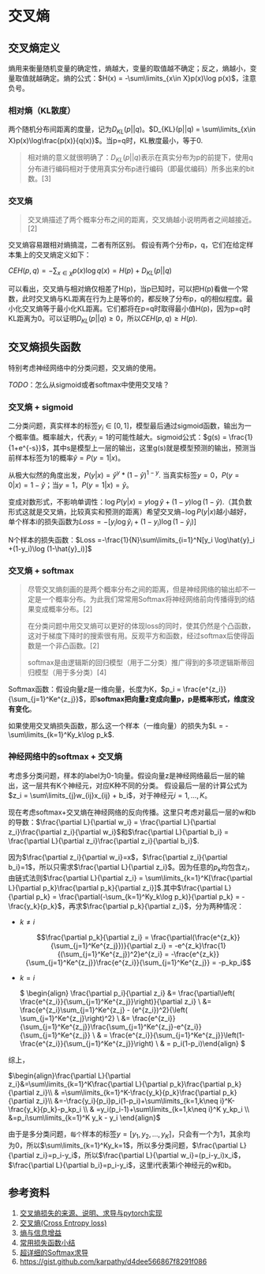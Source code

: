 # 交叉熵

## 交叉熵定义

熵用来衡量随机变量的确定性，熵越大，变量的取值越不确定；反之，熵越小，变量取值就越确定。熵的公式：$H(x) = -\sum\limits_{x\in X}p(x)\log p(x)$，注意负号。

### 相对熵（KL散度）

两个随机分布间距离的度量，记为$D_{KL}(p||q)$。$D_{KL}(p||q) = \sum\limits_{x\in X}p(x)\log\frac{p(x)}{q(x)}$。当p=q时，KL散度最小，等于0. 

> 相对熵的意义就很明确了：$D_{KL}(p||q)$表示在真实分布为p的前提下，使用q分布进行编码相对于使用真实分布p进行编码（即最优编码）所多出来的bit数。[3]

### 交叉熵

> 交叉熵描述了两个概率分布之间的距离，交叉熵越小说明两者之间越接近。[2]

交叉熵容易跟相对熵搞混，二者有所区别。 假设有两个分布p，q，它们在给定样本集上的交叉熵定义如下：

$CEH(p,q)=−\sum_{x∈χ}p(x)\log q(x)=H(p)+D_{KL}(p||q)​$

可以看出，交叉熵与相对熵仅相差了H(p)，当p已知时，可以把H(p)看做一个常数，此时交叉熵与KL距离在行为上是等价的，都反映了分布p，q的相似程度。最小化交叉熵等于最小化KL距离。它们都将在p=q时取得最小值H(p)，因为p=q时KL距离为0。可以证明$D_{KL}(p||q)\ge0$，所以$CEH(p,q)\ge H(p)$.

## 交叉熵损失函数

特别考虑神经网络中的分类问题，交叉熵的使用。

*TODO*：怎么从sigmoid或者softmax中使用交叉啥？

### 交叉熵 + sigmoid

二分类问题，真实样本的标签$y_i\in[0,1]​$，模型最后通过sigmoid函数，输出为一个概率值。概率越大，代表$y_i=1​$的可能性越大。sigmoid公式：$g(s) = \frac{1}{1+e^{-s}}​$，其中s是模型上一层的输出，这里g(s)就是模型预测的输出，预测当前样本标签为1的概率$\hat{y} = P(y=1|x)​$。

从极大似然的角度出发，$P(y|x) = \hat{y}^y*(1-\hat{y})^{1-y}​$. 当真实标签$y=0​$，$P(y=0|x) = 1- \hat{y}​$；当$y=1​$，$P(y=1|x) = \hat{y}​$。

变成对数形式，不影响单调性：$\log P(y|x) =y \log\hat{y} +(1-y)\log (1-\hat{y})​$.（其负数形式这就是交叉熵，比较真实和预测的距离）希望交叉熵$-\log P(y|x)​$越小越好，单个样本i的损失函数为$Loss =-[y_i \log\hat{y}_i +(1-y_i)\log (1-\hat{y}_i)]​$

N个样本的损失函数：$Loss =-\frac{1}{N}\sum\limits_{i=1}^N[y_i \log\hat{y}_i +(1-y_i)\log (1-\hat{y}_i)]$

### 交叉熵 + softmax

> 尽管交叉熵刻画的是两个概率分布之间的距离，但是神经网络的输出却不一定是一个概率分布。为此我们常常用Softmax将神经网络前向传播得到的结果变成概率分布。[2]
>
> 在分类问题中用交叉熵可以更好的体现loss的同时，使其仍然是个凸函数，这对于梯度下降时的搜索很有用。反观平方和函数，经过softmax后使得函数是一个非凸函数。[2]
>
> softmax是由逻辑斯的回归模型（用于二分类）推广得到的多项逻辑斯蒂回归模型（用于多分类）[4]

Softmax函数：假设向量$z$是一维向量，长度为K，$p_i = \frac{e^{z_i}}{\sum_{j=1}^Ke^{z_j}}$，即**softmax把向量z变成向量p，p是概率形式，维度没有变化**。

如果使用交叉熵损失函数，那么这一个样本（一维向量）的损失为$L = -\sum\limits_{k=1}^Ky_k\log p_k$.

### 神经网络中的softmax + 交叉熵

考虑多分类问题，样本的label为0-1向量。假设向量z是神经网络最后一层的输出，这一层共有K个神经元，对应K种不同的分类。 假设最后一层的计算公式为$z_i = \sum\limits_{j}w_{ij}x_{ij} + b_i$，对于神经元$i=1,\dots, K$。

现在考虑softmax+交叉熵在神经网络的反向传播。这里只考虑对最后一层的w和b的导数：$\frac{\partial L}{\partial w_i} = \frac{\partial L}{\partial z_i}\frac{\partial z_i}{\partial w_i}$和$\frac{\partial L}{\partial b_i} = \frac{\partial L}{\partial z_i}\frac{\partial z_i}{\partial b_i}$.

因为$\frac{\partial z_i}{\partial w_i}=x$，$\frac{\partial z_i}{\partial b_i}=1$，所以只需求$\frac{\partial L}{\partial z_i}$。因为任意的$p_k$均包含$z_i$，由链式法则$\frac{\partial L}{\partial z_i} = \sum\limits_{k=1}^K[\frac{\partial L}{\partial p_k}\frac{\partial p_k}{\partial z_i}]$.其中$\frac{\partial L}{\partial p_k} = \frac{\partial(-\sum_{k=1}^Ky_k\log p_k)}{\partial p_k} = -\frac{y_k}{p_k}$，再求$\frac{\partial p_k}{\partial z_i}$，分为两种情况：

- $k\neq i$

  $$\frac{\partial p_k}{\partial z_i} = \frac{\partial(\frac{e^{z_k}}{\sum_{j=1}^Ke^{z_j}})}{\partial z_i} = -e^{z_k}\frac{1}{(\sum_{j=1}^Ke^{z_j})^2}e^{z_i} = -\frac{e^{z_k}}{\sum_{j=1}^Ke^{z_j}}\frac{e^{z_i}}{\sum_{j=1}^Ke^{z_j}} = -p_kp_i$$

- $k=i$

  $ \begin{align} \frac{\partial p_i}{\partial z_i} &= \frac{\partial\left( \frac{e^{z_i}}{\sum_{j=1}^Ke^{z_j}}\right)}{\partial z_i} \\ &= \frac{e^{z_i}\sum_{j=1}^Ke^{z_j} - (e^{z_i})^2}{\left( \sum_{j=1}^Ke^{z_j}\right)^2}  \\ &= \frac{e^{z_i}}{\sum_{j=1}^Ke^{z_j}}\frac{\sum_{j=1}^Ke^{z_j}-e^{z_i}}{\sum_{j=1}^Ke^{z_j}} \\ & = \frac{e^{z_i}}{\sum_{j=1}^Ke^{z_j}}\left(1- \frac{e^{z_i}}{\sum_{j=1}^Ke^{z_j}}\right)  \\ & = p_i(1-p_i)\end{align} $

综上，

$\begin{align}\frac{\partial L}{\partial z_i}&=\sum\limits_{k=1}^K\frac{\partial L}{\partial p_k}\frac{\partial p_k}{\partial z_i}\\ & =\sum\limits_{k=1}^K-\frac{y_k}{p_k}\frac{\partial p_k}{\partial z_i}\\ &=-\frac{y_i}{p_i}p_i(1-p_i)+\sum\limits_{k=1,k\neq i}^K-\frac{y_k}{p_k}-p_kp_i \\ & =y_i(p_i-1)+\sum\limits_{k=1,k\neq i}^K y_kp_i \\ &=p_i\sum\limits_{k=1}^K y_k - y_i \end{align}$

由于是多分类问题，`每个`样本的标签$y=[y_1, y_2, \dots, y_K]$，只会有一个为1，其余均为0，所以$\sum\limits_{k=1}^Ky_k=1$，所以多分类问题，$\frac{\partial L}{\partial z_i}=p_i-y_i$，所以$\frac{\partial L}{\partial w_i}=(p_i-y_i)x_i$，$\frac{\partial L}{\partial b_i}=p_i-y_i$，这里i代表第i个神经元的w和b。

## 参考资料

1. [交叉熵损失的来源、说明、求导与pytorch实现](https://zhuanlan.zhihu.com/p/67782576)
2. [交叉熵(Cross Entropy loss)](https://www.cnblogs.com/o-v-o/p/9975365.html)
3. [熵与信息增益](<https://blog.csdn.net/xg123321123/article/details/52864830>)
4. [常用损失函数小结](https://blog.csdn.net/zhangjunp3/article/details/80467350)
5. [超详细的Softmax求导](<https://blog.csdn.net/bqw18744018044/article/details/83120425>)
6. <https://gist.github.com/karpathy/d4dee566867f8291f086>
